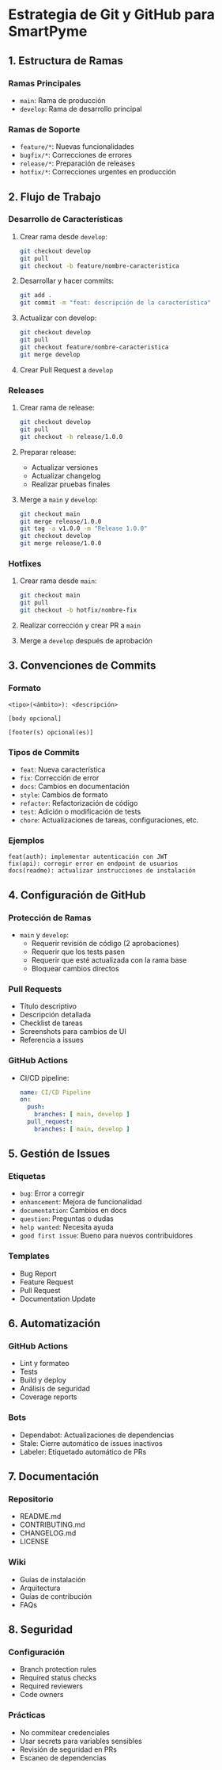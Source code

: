 # Estrategia de Git y GitHub para SmartPyme

## 1. Estructura de Ramas

### Ramas Principales
- `main`: Rama de producción
- `develop`: Rama de desarrollo principal

### Ramas de Soporte
- `feature/*`: Nuevas funcionalidades
- `bugfix/*`: Correcciones de errores
- `release/*`: Preparación de releases
- `hotfix/*`: Correcciones urgentes en producción

## 2. Flujo de Trabajo

### Desarrollo de Características
1. Crear rama desde `develop`:
   ```bash
   git checkout develop
   git pull
   git checkout -b feature/nombre-caracteristica
   ```

2. Desarrollar y hacer commits:
   ```bash
   git add .
   git commit -m "feat: descripción de la característica"
   ```

3. Actualizar con develop:
   ```bash
   git checkout develop
   git pull
   git checkout feature/nombre-caracteristica
   git merge develop
   ```

4. Crear Pull Request a `develop`

### Releases
1. Crear rama de release:
   ```bash
   git checkout develop
   git pull
   git checkout -b release/1.0.0
   ```

2. Preparar release:
   - Actualizar versiones
   - Actualizar changelog
   - Realizar pruebas finales

3. Merge a `main` y `develop`:
   ```bash
   git checkout main
   git merge release/1.0.0
   git tag -a v1.0.0 -m "Release 1.0.0"
   git checkout develop
   git merge release/1.0.0
   ```

### Hotfixes
1. Crear rama desde `main`:
   ```bash
   git checkout main
   git pull
   git checkout -b hotfix/nombre-fix
   ```

2. Realizar corrección y crear PR a `main`

3. Merge a `develop` después de aprobación

## 3. Convenciones de Commits

### Formato
```
<tipo>(<ámbito>): <descripción>

[body opcional]

[footer(s) opcional(es)]
```

### Tipos de Commits
- `feat`: Nueva característica
- `fix`: Corrección de error
- `docs`: Cambios en documentación
- `style`: Cambios de formato
- `refactor`: Refactorización de código
- `test`: Adición o modificación de tests
- `chore`: Actualizaciones de tareas, configuraciones, etc.

### Ejemplos
```
feat(auth): implementar autenticación con JWT
fix(api): corregir error en endpoint de usuarios
docs(readme): actualizar instrucciones de instalación
```

## 4. Configuración de GitHub

### Protección de Ramas
- `main` y `develop`:
  - Requerir revisión de código (2 aprobaciones)
  - Requerir que los tests pasen
  - Requerir que esté actualizada con la rama base
  - Bloquear cambios directos

### Pull Requests
- Título descriptivo
- Descripción detallada
- Checklist de tareas
- Screenshots para cambios de UI
- Referencia a issues

### GitHub Actions
- CI/CD pipeline:
  ```yaml
  name: CI/CD Pipeline
  on:
    push:
      branches: [ main, develop ]
    pull_request:
      branches: [ main, develop ]
  ```

## 5. Gestión de Issues

### Etiquetas
- `bug`: Error a corregir
- `enhancement`: Mejora de funcionalidad
- `documentation`: Cambios en docs
- `question`: Preguntas o dudas
- `help wanted`: Necesita ayuda
- `good first issue`: Bueno para nuevos contribuidores

### Templates
- Bug Report
- Feature Request
- Pull Request
- Documentation Update

## 6. Automatización

### GitHub Actions
- Lint y formateo
- Tests
- Build y deploy
- Análisis de seguridad
- Coverage reports

### Bots
- Dependabot: Actualizaciones de dependencias
- Stale: Cierre automático de issues inactivos
- Labeler: Etiquetado automático de PRs

## 7. Documentación

### Repositorio
- README.md
- CONTRIBUTING.md
- CHANGELOG.md
- LICENSE

### Wiki
- Guías de instalación
- Arquitectura
- Guías de contribución
- FAQs

## 8. Seguridad

### Configuración
- Branch protection rules
- Required status checks
- Required reviewers
- Code owners

### Prácticas
- No commitear credenciales
- Usar secrets para variables sensibles
- Revisión de seguridad en PRs
- Escaneo de dependencias 